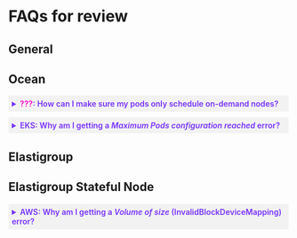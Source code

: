 <meta name="robots" content="noindex">

# FAQs for review

<!---------------------------------- <details style="background:#f2f2f2; padding:6px; margin:10px 0px 0px 0px">
   <summary markdown="span" style="color:#7632FE; font-weight:600" id="xxxx">?</summary>

  <div style="padding-left:16px">

   text
   
 </div>

 </details>
 ---------------------------------->

<!----------------------------------where to put these?---------------------------------->

<!--## Where do these go?
 
<!----------------------------------general---------------------------------->

## General


<!----------------------------------ocean---------------------------------->

## Ocean
 


<details style="background:#f2f2f2; padding:6px; margin:10px 0px 0px 0px">
   <summary markdown="span" style="color:#7632FE; font-weight:600" id="oceanpodod"><font color="#FC01CC">???</font>: How can I make sure my pods only schedule on-demand nodes?</summary>

  <div style="padding-left:16px">

   You can use taints, tolerations, and node selector to make sure that only pods with the on-demand lifecycle label are scheduled on on-demand nodes. Pods that don't have this label cannot be scheduled on these nodes. Taints and tolerations work together to make sure pods are scheduled on the right nodes.

1. Make sure your [pod has the tolerations](https://kubernetes.io/docs/concepts/scheduling-eviction/taint-and-toleration/) set to:

      <pre><code>tolerations:
      - key: "key"
        operator: "Equal"
        value: "value"
        effect: "NoSchedule"</code></pre>

     > **Note**: If the <b>operator</b> is <i>Exists</i>, the launch specification needs to be <i>null</i>.

2. Configure a [node selector](https://kubernetes.io/docs/concepts/scheduling-eviction/assign-pod-node/) with the on-demand lifecycle label (<code>spotinst.io/node-lifecycle: od</code>).<font color="#FC01CC">where do they do this?? is this link correct?</font>

    <details>
   <summary markdown="span">Sample deployment with node selector set to <i>od</i></summary>

   <pre><code>apiVersion: apps/v1
   kind: Deployment
   metadata:
     name: nginx-deployment
     labels:
       app: nginx
   spec:
     replicas: 3
     selector:
       matchLabels:
         app: nginx
     template:
       metadata:
         labels:
           app: nginx
       spec:
         containers:
         - name: nginx
           image: nginx:1.14.2
           ports:
           - containerPort: 80
         tolerations:
         - key: "key"
           operator: "Equal"
           value: "value"
           effect: "NoSchedule"
         nodeSelector:
           spotinst.io/node-lifecycle: od</code></pre>

   </details>


3. In the Spot console, [configure Ocean custom launch specificatoins](ocean/tutorials/migrate-existing-egs-ekskops?id=step-2-configure-ocean-custom-launch-specifications).

   If there are several launch specifications configured in the cluster, you should add a custom label to the specific launch specification, as well as to the pod. The reason another custom label should be added is that only tolerations that configured on the pod, will not trigger a scale-up from the dedicated launch specification.

If you want to run only a specific workload on the nodes launched from the launch specification, adjust the node selector to the dedicated node selector of the workload. For example, if you use launch specification for GPU instance and only want pods with a dedicated node selector to run on the node, adjust the node selector to the dedicated one.
 </div>

 </details>

 
 <details style="background:#f2f2f2; padding:6px; margin:10px 0px 0px 0px">
   <summary markdown="span" style="color:#7632FE; font-weight:600" id="oceanmaxpods">EKS: Why am I getting a <i>Maximum Pods configuration reached</i> error?</summary>

  <div style="padding-left:16px">

   If you get a `Maximum Pods configuration reached` message for a node in the console:
   * It usually means that you reached the EKS [maximum pod limit](https://github.com/awslabs/amazon-eks-ami/blob/master/files/eni-max-pods.txt). For example, the EKS maximum pod limitation for r4.large is 29.<font color="#FC01CC">broken link..is one of these correct?
     https://github.com/awslabs/amazon-eks-ami/blob/main/templates/shared/runtime/eni-max-pods.txt
     https://github.com/awslabs/amazon-eks-ami/blob/main/nodeadm/internal/kubelet/eni-max-pods.txt
     </font>
     You can [increase the EKS maximum pods](https://aws.amazon.com/blogs/containers/amazon-vpc-cni-increases-pods-per-node-limits/) in AWS.<font color="#FC01CC">should I include the stackoverflow in addition? https://stackoverflow.com/questions/57970896/pod-limit-on-node-aws-eks#:~:text=For%20t3.,22%20pods%20in%20your%20cluster</font>
     
   * If the node has less pods than the EKS maximum pod limit, then it's likely the **max-pods** limit set at the user data level in the Ocean configuration. Increase this limit for the user data in Ocean and roll the cluster.<font color="#FC01CC">how do they do this? is this relevant: https://docs.spot.io/ocean/features/roll</font>
   If you continue to get this error, roll the cluster again and disable **Respect Pod Disruption Budget (PDB)**. You can also manually terminate the node.
   
 </div>

 </details>



<!----------------------------------elastigroup---------------------------------->
## Elastigroup



<!----------------------------------elastigroup stateful node---------------------------------->

## Elastigroup Stateful Node

  <details style="background:#f2f2f2; padding:6px; margin:10px 0px 0px 0px">
   <summary markdown="span" style="color:#7632FE; font-weight:600" id="ssn-bdm">AWS: Why am I getting a <i>Volume of size</i> (InvalidBlockDeviceMapping) error?</summary>

  <div style="padding-left:16px">

You get this message:

<code>ERROR, Can't Spin Spot Instances: Code: InvalidBlockDeviceMapping, Message: Volume of size xx GB is smaller than snapshot 'snap-xxx', expect size >= xx GB"</code>

If the current volume size is updated, it can cause a mismatch between the volume size and the snapshot size.

Update the block device mapping configuration and increase the volume size to match the snapshot size:

1. In the stateful node, go to **Actions** > **Edit Configuration** > **Review** > **JSON** > **Edit Mode**.
2. Update the group configuration and click **Update**.

   <pre><code>"blockDeviceMappings": [
                {
                    "deviceName": "/dev/sda1",
                    "ebs": {
                        "deleteOnTermination": false,
                        "volumeSize": 1500,
                        "volumeType": "GP2"
                    }
                }
            ]
   </code></pre>

3. Start a [resume action](managed-instance/features/managed-instance-actions?id=resume).

 </div>

 </details>
